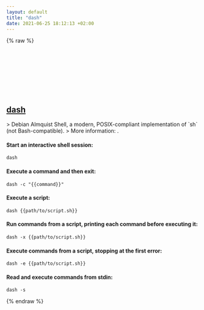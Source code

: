 ```yaml
---
layout: default
title: "dash"
date: 2021-06-25 18:12:13 +02:00
---
```

{% raw %}
<h2 id="dash">
  <a href="/en/common/dash.html">dash</a> <a href="#dash"><svg class="icon">
    <use href="/assets/images/unicode_sprite.svg#link" />
  </svg></a>
</h2>
> Debian Almquist Shell, a modern, POSIX-compliant implementation of `sh` (not Bash-compatible).
> More information: <https://manned.org/dash>.

#### Start an interactive shell session:
```shell
dash
```
#### Execute a command and then exit:
```shell
dash -c "{{command}}"
```
#### Execute a script:
```shell
dash {{path/to/script.sh}}
```
#### Run commands from a script, printing each command before executing it:
```shell
dash -x {{path/to/script.sh}}
```
#### Execute commands from a script, stopping at the first error:
```shell
dash -e {{path/to/script.sh}}
```
#### Read and execute commands from stdin:
```shell
dash -s
```
{% endraw %}